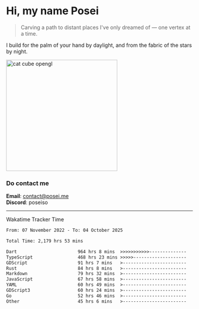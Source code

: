 # Hi, my name Posei  
> Carving a path to distant places I've only dreamed of — one vertex at a time.  

I build for the palm of your hand by daylight, and from the fabric of the stars by night.

  <img src="https://github.com/user-attachments/assets/54c92bc8-af3e-4bf1-b442-e889f1c01633" width="300" alt="cat cube opengl" />

### Do contact me

**Email**: [contact@posei.me](mailto:contact@posei.me)  
**Discord**: poseiso

---

Wakatime Tracker Time

<!--START_SECTION:waka-->

```txt
From: 07 November 2022 - To: 04 October 2025

Total Time: 2,179 hrs 53 mins

Dart                       964 hrs 8 mins  >>>>>>>>>>>--------------   44.23 %
TypeScript                 468 hrs 23 mins >>>>>--------------------   21.49 %
GDScript                   91 hrs 7 mins   >------------------------   04.18 %
Rust                       84 hrs 8 mins   >------------------------   03.86 %
Markdown                   79 hrs 32 mins  >------------------------   03.65 %
JavaScript                 67 hrs 58 mins  >------------------------   03.12 %
YAML                       60 hrs 49 mins  >------------------------   02.79 %
GDScript3                  60 hrs 24 mins  >------------------------   02.77 %
Go                         52 hrs 46 mins  >------------------------   02.42 %
Other                      45 hrs 6 mins   >------------------------   02.07 %
```

<!--END_SECTION:waka-->
